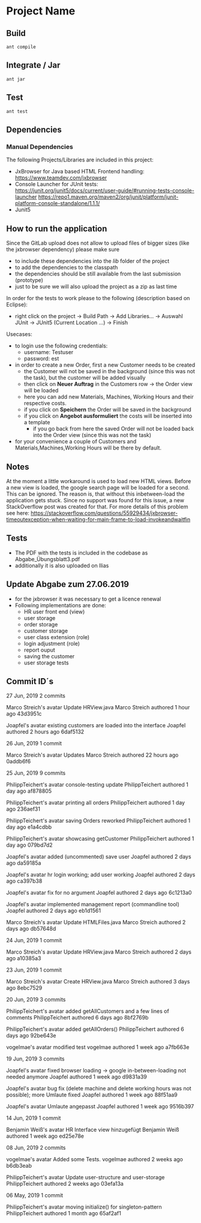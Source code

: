 ﻿# Project Name


## Build

`ant compile`

## Integrate / Jar

`ant jar`

## Test

`ant test`

## Dependencies

### Manual Dependencies

The following Projects/Libraries are included in this project:
- JxBrowser for Java based HTML Frontend handling: 
    https://www.teamdev.com/jxbrowser
- Console Launcher for JUnit tests:
	https://junit.org/junit5/docs/current/user-guide/#running-tests-console-launcher 
	https://repo1.maven.org/maven2/org/junit/platform/junit-platform-console-standalone/1.1.1/
- Junit5

## How to run the application

Since the GitLab upload does not allow to upload files of bigger sizes (like the jxbrowser dependency) please make sure 

- to include these dependencies into the *lib* folder of the project
- to add the dependencies to the classpath
- the dependencies should be still available from the last submission (prototype)
- just to be sure we will also upload the project as a zip as last time
 

In order for the tests to work please to the following (description based on Eclipse):
- right click on the project -> Build Path -> Add Libraries... -> Auswahl JUnit -> JUnit5 (Current Location ...) -> Finish

Usecases:

- to login use the following credentials:
    + username: Testuser
    + password: est
- in order to create a new Order, first a new Customer needs to be created
    + the Customer will not be saved in the background (since this was not the task), but the customer will be added visually
    + then click on **Neuer Auftrag** in the Customers row -> the Order view will be loaded
    + here you can add new Materials, Machines, Working Hours and their respective costs.
    + if you click on **Speichern** the Order will be saved in the background
    + if you click on **Angebot ausformuliert** the costs will be inserted into a template
        - if you go back from here the saved Order will not be loaded back into the Order view (since this was not the task)
- for your convenience a couple of Customers and Materials,Machines,Working Hours will be there by default.

## Notes

At the moment a little workaround is used to load new HTML views. Before a new view is loaded, the google search page will be loaded for a second. This can be ignored.
The reason is, that without this inbetween-load the application gets stuck. Since no support was found for this issue, a new StackOverflow post was created for that.
For more details of this problem see here: https://stackoverflow.com/questions/55929434/jxbrowser-timeoutexception-when-waiting-for-main-frame-to-load-invokeandwaitfin

## Tests
- The PDF with the tests is included in the codebase as Abgabe_Übungsblatt3.pdf
- additionally it is also uploaded on Ilias

## Update Abgabe zum 27.06.2019

- for the jxbrowser it was necessary to get a licence renewal
- Following implementations are done:
	+ HR user front end (view)
	+ user storage
	+ order storage
	+ customer storage
	+ user class extension (role)
	+ login adjustment (role)
	+ report ouput
	+ saving the customer
	+ user storage tests


## Commit ID´s

27 Jun, 2019 2 commits

Marco Streich's avatar
Update HRView.java
Marco Streich authored 1 hour ago
43d3951c

Joapfel's avatar
existing customers are loaded into the interface
Joapfel authored 2 hours ago
6daf5132

26 Jun, 2019 1 commit

Marco Streich's avatar
Updates
Marco Streich authored 22 hours ago
0addb6f6

25 Jun, 2019 9 commits

PhilippTeichert's avatar
console-testing update
PhilippTeichert authored 1 day ago
af878805

PhilippTeichert's avatar
printing all orders
PhilippTeichert authored 1 day ago
236aef31

PhilippTeichert's avatar
saving Orders reworked 
PhilippTeichert authored 1 day ago
e1a4cdbb

PhilippTeichert's avatar
showcasing getCustomer
PhilippTeichert authored 1 day ago
079bd7d2

Joapfel's avatar
added (uncommented) save user
Joapfel authored 2 days ago
da59185a

Joapfel's avatar
hr login working; add user working
Joapfel authored 2 days ago
ca397b38

Joapfel's avatar
fix for no argument
Joapfel authored 2 days ago
6c1213a0

Joapfel's avatar
implemented management report (commandline tool)
Joapfel authored 2 days ago
eb1d1561

Marco Streich's avatar
Update HTMLFiles.java
Marco Streich authored 2 days ago
db57648d

24 Jun, 2019 1 commit

Marco Streich's avatar
Update HRView.java
Marco Streich authored 2 days ago
a10385a3

23 Jun, 2019 1 commit

Marco Streich's avatar
Create HRView.java
Marco Streich authored 3 days ago
8ebc7529

20 Jun, 2019 3 commits

PhilippTeichert's avatar
added getAllCustomers and a few lines of comments
PhilippTeichert authored 6 days ago
8bf2769b

PhilippTeichert's avatar
added getAllOrders()
PhilippTeichert authored 6 days ago
92be643e

vogelmae's avatar
modified test
vogelmae authored 1 week ago
a7fb663e

19 Jun, 2019 3 commits

Joapfel's avatar
fixed browser loading -> google in-between-loading not needed anymore
Joapfel authored 1 week ago
d9831a39

Joapfel's avatar
bug fix (delete machine and delete working hours was not possible); more Umlaute fixed
Joapfel authored 1 week ago
88f51aa9

Joapfel's avatar
Umlaute angepasst
Joapfel authored 1 week ago
9516b397

14 Jun, 2019 1 commit

Benjamin Weiß's avatar
HR Interface view hinzugefügt
Benjamin Weiß authored 1 week ago
ed25e78e

08 Jun, 2019 2 commits

vogelmae's avatar
Added some Tests.
vogelmae authored 2 weeks ago
b6db3eab

PhilippTeichert's avatar
Update user-structure and user-storage
PhilippTeichert authored 2 weeks ago
03efa13a

06 May, 2019 1 commit

PhilippTeichert's avatar
moving initialize() for singleton-pattern
PhilippTeichert authored 1 month ago
65af2af1
